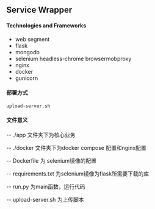 ## Service Wrapper

#### Technologies and Frameworks
- web segment
- flask
- mongodb
- selenium headless-chrome browsermobproxy
- nginx
- docker
- gunicorn

#### 部署方式

`upload-server.sh`

#### 文件意义

-- ./app 文件夹下为核心业务

-- ./docker 文件夹下为docker compose 配置和nginx配置

-- Dockerfile 为 selenium镜像的配置

-- requirements.txt 为selenium镜像为flask所需要下载的库

-- run.py 为main函数，运行代码

-- upload-server.sh 为上传脚本